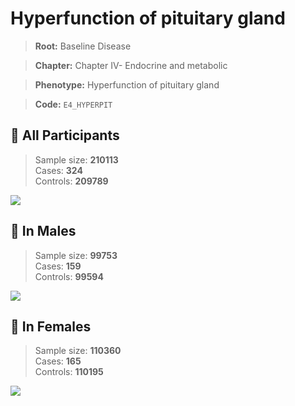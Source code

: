 # Hyperfunction of pituitary gland

> **Root:** Baseline Disease  

> **Chapter:** Chapter IV- Endocrine and metabolic  

> **Phenotype:** Hyperfunction of pituitary gland  

> **Code:** `E4_HYPERPIT`

## 🧪 All Participants  
> Sample size: **210113**  
> Cases: **324**  
> Controls: **209789**
<img src="/Disease/Figures/ALL/Incidence/E4_HYPERPIT.png"/>
<CsvTable src="/Disease/Data/ALL/Incidence/COX_E4_HYPERPIT.csv" label="🔍 View full results" />

## 👨 In Males  
> Sample size: **99753**  
> Cases: **159**  
> Controls: **99594**
<img src="/Disease/Figures/Male/Incidence/E4_HYPERPIT.png"/>
<CsvTable src="/Disease/Data/Male/Incidence/COX_E4_HYPERPIT.csv" label="🔍 View full results" />

## 👩 In Females  
> Sample size: **110360**  
> Cases: **165**  
> Controls: **110195**
<img src="/Disease/Figures/Female/Incidence/E4_HYPERPIT.png"/>
<CsvTable src="/Disease/Data/Female/Incidence/COX_E4_HYPERPIT.csv" label="🔍 View full results" />
